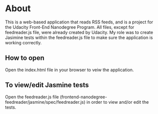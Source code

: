 # About

This is a web-based application that reads RSS feeds, and is a project for the Udacity Front-End Nanodegree Program. All files, except for feedreader.js file, were already created by Udacity. My role was to create Jasimine tests within the feedreader.js file to make sure the application is working correctly.


## How to open 

Open the index.html file in your browser to veiw the application.

## To view/edit Jasmine tests

Open the feedreader.js file (frontend-nanodegree-feedreader/jasmine/spec/feedreader.js) in order to view and/or edit the tests.

